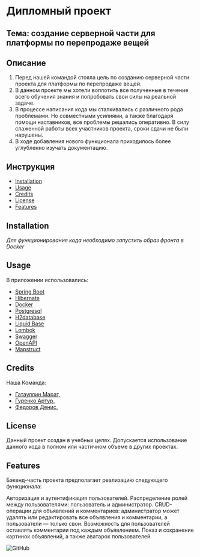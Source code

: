 # Дипломный проект
## Тема: создание серверной части для платформы по перепродаже вещей

## Описание

1. Перед нашей командой стояла цель по созданию серверной части проекта 
для платформы по перепродаже вещей.
2. В данном проекте мы хотели воплотить все полученные в течение всего обучения знания
и попробовать свои силы на реальной задаче.
3. В процессе написания кода мы сталкивались с различного рода проблемами. 
Но совместными усилиями, а также  благодаря помощи наставников, все проблемы
решались оперативно. В силу слаженной работы всех участников проекта, 
сроки сдачи не были нарушены. 
4. В ходе добавления нового функционала приходилось более углубленно 
изучать документацию.
 
## Инструкция

- [Installation](#installation)
- [Usage](#usage)
- [Credits](#credits)
- [License](#license)
- [Features](#features)

## Installation
 *Для функционирования кода необходимо запустить образ фронта в Docker*

## Usage
В приложении использовались:
- [Spring Boot](https://spring.io/projects/spring-boot)
- [Hibernate](https://hibernate.org/)
- [Docker](https://www.docker.com/)
- [Postgresql](https://www.postgresql.org/)
- [H2database](https://h2database.github.io/html/main.html)
- [Liquid Base](https://www.liquibase.org/)
- [Lombok](https://www.oracle.com/corporate/features/project-lombok.html)
- [Swagger](https://docs.swagger.io/spec.html)
- [OpenAPI](https://spec.openapis.org/oas/latest.html)
- [Mapstruct](https://mapstruct.org/)

## Credits
Наша Команда: 
- [Гатауллин Марат,](https://github.com/gtMarat)
- [Гуренко Артур,](https://github.com/GURitch)
- [Федоров Денис.](https://github.com/Desferado)

## License

Данный проект создан в учебных целях. Допускается использование данного кода 
в полном или частичном объеме в других проектах.

## Features

Бэкенд-часть проекта предполагает реализацию следующего функционала:

Авторизация и аутентификация пользователей.
Распределение ролей между пользователями: пользователь и администратор.
CRUD-операции для объявлений и комментариев: администратор может удалять или
редактировать все объявления и комментарии, а пользователи — только свои.
Возможность для пользователей оставлять комментарии под каждым объявлением.
Показ и сохранение картинок объявлений, а также аватарок пользователей.

![GitHub](src/main/resources/readmeImage/Blog-GitHub.jpg)